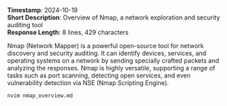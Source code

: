 **Timestamp**: 2024-10-19  
**Short Description**: Overview of Nmap, a network exploration and security auditing tool  
**Response Length**: 8 lines, 429 characters  

Nmap (Network Mapper) is a powerful open-source tool for network discovery and security auditing. It can identify devices, services, and operating systems on a network by sending specially crafted packets and analyzing the responses. Nmap is highly versatile, supporting a range of tasks such as port scanning, detecting open services, and even vulnerability detection via NSE (Nmap Scripting Engine).

```bash
nvim nmap_overview.md
```
